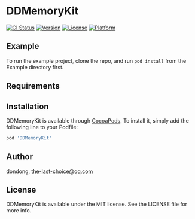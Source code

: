 # DDMemoryKit

[![CI Status](https://img.shields.io/travis/dondong/DDMemoryKit.svg?style=flat)](https://travis-ci.org/dondong/DDMemoryKit)
[![Version](https://img.shields.io/cocoapods/v/DDMemoryKit.svg?style=flat)](https://cocoapods.org/pods/DDMemoryKit)
[![License](https://img.shields.io/cocoapods/l/DDMemoryKit.svg?style=flat)](https://cocoapods.org/pods/DDMemoryKit)
[![Platform](https://img.shields.io/cocoapods/p/DDMemoryKit.svg?style=flat)](https://cocoapods.org/pods/DDMemoryKit)

## Example

To run the example project, clone the repo, and run `pod install` from the Example directory first.

## Requirements

## Installation

DDMemoryKit is available through [CocoaPods](https://cocoapods.org). To install
it, simply add the following line to your Podfile:

```ruby
pod 'DDMemoryKit'
```

## Author

dondong, the-last-choice@qq.com

## License

DDMemoryKit is available under the MIT license. See the LICENSE file for more info.
